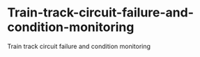 # Train-track-circuit-failure-and-condition-monitoring
Train track circuit failure and condition monitoring
